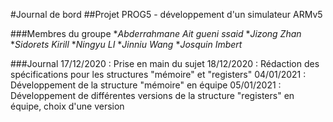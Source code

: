 #Journal de bord
##Projet PROG5 - développement d'un simulateur ARMv5

###Membres du groupe
*_Abderrahmane Ait gueni ssaid_
*_Jizong Zhan_
*_Sidorets Kirill_
*_Ningyu LI_
*_Jinniu Wang_
*_Josquin Imbert_

###Journal
17/12/2020 : Prise en main du sujet
18/12/2020 : Rédaction des spécifications pour les structures "mémoire" et "registers"
04/01/2021 : Développement de la structure "mémoire" en équipe
05/01/2021 : Développement de différentes versions de la structure "registers" en équipe, choix d'une version
